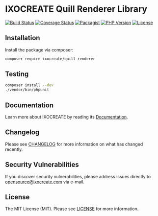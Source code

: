 # IXOCREATE Quill Renderer Library

[![Build Status](https://travis-ci.com/ixocreate/quill-renderer.svg?branch=master)](https://travis-ci.com/ixocreate/quill-renderer)
[![Coverage Status](https://coveralls.io/repos/github/ixocreate/quill-renderer/badge.svg?branch=master)](https://coveralls.io/github/ixocreate/quill-renderer?branch=master)
[![Packagist](https://img.shields.io/packagist/v/ixocreate/quill-renderer.svg)](https://packagist.org/packages/ixocreate/quill-renderer)
[![PHP Version](https://img.shields.io/packagist/php-v/ixocreate/quill-renderer.svg)](https://packagist.org/packages/ixocreate/quill-renderer)
[![License](https://img.shields.io/github/license/ixocreate/quill-renderer.svg)](LICENSE)

## Installation

Install the package via composer:

```sh
composer require ixocreate/quill-renderer
```

## Testing

```sh
composer install --dev
./vendor/bin/phpunit
```

## Documentation

Learn more about IXOCREATE by reading its [Documentation](https://ixocreate.github.io/).

## Changelog

Please see [CHANGELOG](CHANGELOG.md) for more information on what has changed recently.

## Security Vulnerabilities

If you discover security vulnerabilities, please address issues directly to opensource@ixocreate.com via e-mail.

## License

The MIT License (MIT). Please see [LICENSE](LICENSE) for more information.
